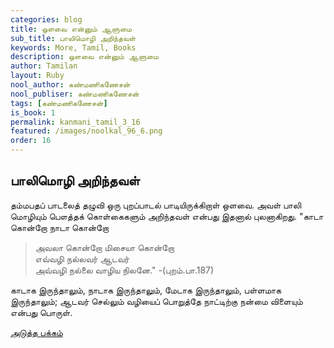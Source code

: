 ```yaml
---
categories: blog
title: ஒளவை என்னும் ஆளுமை
sub_title: பாலிமொழி அறிந்தவள்
keywords: More, Tamil, Books
description: ஒளவை என்னும் ஆளுமை
author: Tamilan
layout: Ruby
nool_author: கண்மணிகணேசன்
nool_publiser: கண்மணிகணேசன்
tags: [கண்மணிகணேசன்]
is_book: 1
permalink: kanmani_tamil_3_16
featured: /images/noolkal_96_6.png
order: 16
---
```



## பாலிமொழி அறிந்தவள்

தம்மபதப் பாடலைத் தழுவி ஒரு புறப்பாடல் பாடியிருக்கிறாள் ஒளவை. அவள் பாலி மொழியும் பௌத்தக் கொள்கைகளும் அறிந்தவள் என்பது இதனால் புலனாகிறது. "காடா கொன்றோ நாடா கொன்றோ

> அவலா கொன்றோ மிசையா கொன்றோ  
>  எவ்வழி நல்லவர் ஆடவர்  
>  அவ்வழி நல்லை வாழிய நிலனே." -(புறம்.பா.187)

காடாக இருந்தாலும், நாடாக இருந்தாலும், மேடாக இருந்தாலும், பள்ளமாக இருந்தாலும்; ஆடவர் செல்லும் வழியைப் பொறுத்தே நாட்டிற்கு நன்மை விளையும் என்பது பொருள்.

[அடுத்த பக்கம்](kanmani_tamil_3_17)